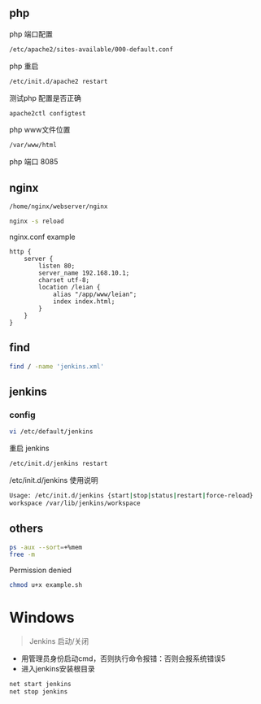 ## php

php 端口配置
``` bash
/etc/apache2/sites-available/000-default.conf
```
php 重启
``` bash
/etc/init.d/apache2 restart
```
测试php 配置是否正确
``` bash
apache2ctl configtest
```
php www文件位置
``` bash
/var/www/html
```
php 端口 8085


## nginx
``` bash
/home/nginx/webserver/nginx
```

``` bash
nginx -s reload
```

nginx.conf example
```
http {
	server {
		listen 80;
		server_name 192.168.10.1;
		charset utf-8;
		location /leian {
			alias "/app/www/leian";
			index index.html;
		}
	}
}
```



## find
``` bash
find / -name 'jenkins.xml'
```

## jenkins
### config
``` bash
vi /etc/default/jenkins
```
重启 jenkins
``` bash
/etc/init.d/jenkins restart
```
/etc/init.d/jenkins 使用说明
``` bash
Usage: /etc/init.d/jenkins {start|stop|status|restart|force-reload}
workspace /var/lib/jenkins/workspace
```

## others
``` bash
ps -aux --sort=+%mem
free -m
```
Permission denied
``` bash
chmod u+x example.sh
```


# Windows
 > Jenkins 启动/关闭

 - 用管理员身份启动cmd，否则执行命令报错：否则会报系统错误5
 - 进入jenkins安装根目录
``` bash
net start jenkins
net stop jenkins
```

